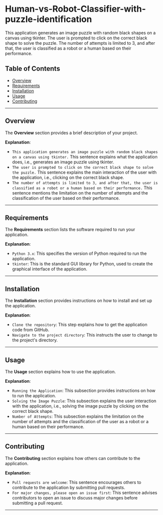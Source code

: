 # Human-vs-Robot-Classifier-with-puzzle-identification



This application generates an image puzzle with random black shapes on a canvas using tkinter. The user is prompted to click on the correct black shape to solve the puzzle. The number of attempts is limited to 3, and after that, the user is classified as a robot or a human based on their performance.

## Table of Contents
- [Overview](#overview)
- [Requirements](#requirements)
- [Installation](#installation)
- [Usage](#usage)
- [Contributing](#contributing)


---

## Overview

The **Overview** section provides a brief description of your project.

**Explanation**: 
- `This application generates an image puzzle with random black shapes on a canvas using tkinter.` This sentence explains what the application does, i.e., generates an image puzzle using tkinter.
- `The user is prompted to click on the correct black shape to solve the puzzle.` This sentence explains the main interaction of the user with the application, i.e., clicking on the correct black shape.
- `The number of attempts is limited to 3, and after that, the user is classified as a robot or a human based on their performance.` This sentence mentions the limitation on the number of attempts and the classification of the user based on their performance.

---

## Requirements

The **Requirements** section lists the software required to run your application.

**Explanation**: 
- `Python 3.x`: This specifies the version of Python required to run the application.
- `tkinter`: This is the standard GUI library for Python, used to create the graphical interface of the application.

---

## Installation

The **Installation** section provides instructions on how to install and set up the application.

**Explanation**: 
- `Clone the repository`: This step explains how to get the application code from GitHub.
- `Navigate to the project directory`: This instructs the user to change to the project's directory.

---

## Usage

The **Usage** section explains how to use the application.

**Explanation**: 
- `Running the Application`: This subsection provides instructions on how to run the application.
- `Solving the Image Puzzle`: This subsection explains the user interaction with the application, i.e., solving the image puzzle by clicking on the correct black shape.
- `Number of Attempts`: This subsection explains the limitation on the number of attempts and the classification of the user as a robot or a human based on their performance.

---

## Contributing

The **Contributing** section explains how others can contribute to the application.

**Explanation**: 
- `Pull requests are welcome`: This sentence encourages others to contribute to the application by submitting pull requests.
- `For major changes, please open an issue first`: This sentence advises contributors to open an issue to discuss major changes before submitting a pull request.

---

